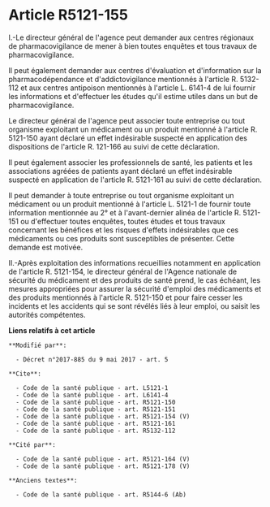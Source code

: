 # Article R5121-155

I.-Le directeur général de l'agence peut demander aux centres régionaux de pharmacovigilance de mener à bien toutes enquêtes
et tous travaux de pharmacovigilance.

Il peut également demander aux centres d'évaluation et d'information sur la pharmacodépendance et d'addictovigilance
mentionnés à l'article R. 5132-112 et aux centres antipoison mentionnés à l'article L. 6141-4 de lui fournir les informations
et d'effectuer les études qu'il estime utiles dans un but de pharmacovigilance.

Le directeur général de l'agence peut associer toute entreprise ou tout organisme exploitant un médicament ou un produit
mentionné à l'article R. 5121-150 ayant déclaré un effet indésirable suspecté en application des dispositions de l'article R.
121-166 au suivi de cette déclaration.

Il peut également associer les professionnels de santé, les patients et les associations agréées de patients ayant déclaré un
effet indésirable suspecté en application de l'article R. 5121-161 au suivi de cette déclaration.

Il peut demander à toute entreprise ou tout organisme exploitant un médicament ou un produit mentionné à l'article L. 5121-1
de fournir toute information mentionnée au 2° et à l'avant-dernier alinéa de l'article R. 5121-151 ou d'effectuer toutes
enquêtes, toutes études et tous travaux concernant les bénéfices et les risques d'effets indésirables que ces médicaments ou
ces produits sont susceptibles de présenter. Cette demande est motivée.

II.-Après exploitation des informations recueillies notamment en application de l'article R. 5121-154, le directeur général
de l'Agence nationale de sécurité du médicament et des produits de santé prend, le cas échéant, les mesures appropriées pour
assurer la sécurité d'emploi des médicaments et des produits mentionnés à l'article R. 5121-150 et pour faire cesser les
incidents et les accidents qui se sont révélés liés à leur emploi, ou saisit les autorités compétentes.

**Liens relatifs à cet article**

	**Modifié par**:

	  - Décret n°2017-885 du 9 mai 2017 - art. 5

	**Cite**:

	  - Code de la santé publique - art. L5121-1
	  - Code de la santé publique - art. L6141-4
	  - Code de la santé publique - art. R5121-150
	  - Code de la santé publique - art. R5121-151
	  - Code de la santé publique - art. R5121-154 (V)
	  - Code de la santé publique - art. R5121-161
	  - Code de la santé publique - art. R5132-112

	**Cité par**:

	  - Code de la santé publique - art. R5121-164 (V)
	  - Code de la santé publique - art. R5121-178 (V)

	**Anciens textes**:

	  - Code de la santé publique - art. R5144-6 (Ab)
